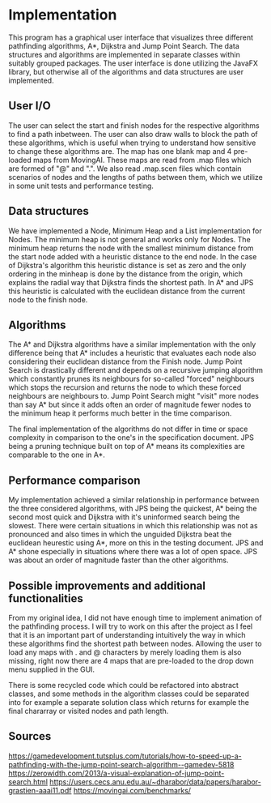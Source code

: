 # Implementation
This program has a graphical user interface that visualizes three different pathfinding algorithms, A*, Dijkstra and Jump Point Search. The data structures and algorithms are implemented in separate classes within suitably grouped packages. The user interface is done utilizing the JavaFX library, but otherwise all of the algorithms and data structures are user implemented. 

## User I/O

The user can select the start and finish nodes for the respective algorithms to find a path inbetween. The user can also draw walls to block the path of these algorithms, which is useful when trying to understand how sensitive to change these algorithms are. The map has one blank map and 4 pre-loaded maps from MovingAI. These maps are read from .map files which are formed of "@" and ".". We also read .map.scen files which contain scenarios of nodes and the lengths of paths between them, which we utilize in some unit tests and performance testing.  

## Data structures
We have implemented a Node, Minimum Heap and a List implementation for Nodes. The minimum heap is not general and works only for Nodes. The minimum heap returns the node with the smallest minimum distance from the start node added with a heuristic distance to the end node. In the case of Dijkstra's algorithm this heuristic distance is set as zero and the only ordering in the minheap is done by the distance from the origin, which explains the radial way that Dijkstra finds the shortest path. In A* and JPS this heuristic is calculated with the euclidean distance from the current node to the finish node. 

## Algorithms
The A* and Dijkstra algorithms have a similar implementation with the only difference being that A* includes a heuristic that evaluates each node also considering their euclidean distance from the Finish node. Jump Point Search is drastically different and depends on a recursive jumping algorithm which constantly prunes its neighbours for so-called "forced" neighbours which stops the recursion and returns the node to which these forced neighbours are neighbours to. Jump Point Search might "visit" more nodes than say A* but since it adds often an order of magnitude fewer nodes to the minimum heap it performs much better in the time comparison.

The final implementation of the algorithms do not differ in time or space complexity in comparison to the one's in the specification document. JPS being a pruning technique built on top of A* means its complexities are comparable to the one in A*. 


## Performance comparison
My implementation achieved a similar relationship in performance between the three considered algorithms, with JPS being the quickest, A* being the second most quick and Dijkstra with it's uninformed search being the slowest. There were certain situations in which this relationship was not as pronounced and also times in which the unguided Dijkstra beat the euclidean heurestic using A*, more on this in the testing document. JPS and A* shone especially in situations where there was a lot of open space. JPS was about an order of magnitude faster than the other algorithms.

## Possible improvements and additional functionalities
From my original idea, I did not have enough time to implement animation of the pathfinding process. I will try to work on this after the project as I feel that it is an important part of understanding intuitively the way in which these algorithms find the shortest path between nodes.
Allowing the user to load any maps with . and @ characters by merely loading them is also missing, right now there are 4 maps that are pre-loaded to the drop down menu supplied in the GUI. 

There is some recycled code which could be refactored into abstract classes, and some methods in the algorithm classes could be separated into for example a separate solution class which returns for example the final chararray or visited nodes and path length.

## Sources
https://gamedevelopment.tutsplus.com/tutorials/how-to-speed-up-a-pathfinding-with-the-jump-point-search-algorithm--gamedev-5818
https://zerowidth.com/2013/a-visual-explanation-of-jump-point-search.html
https://users.cecs.anu.edu.au/~dharabor/data/papers/harabor-grastien-aaai11.pdf
https://movingai.com/benchmarks/

